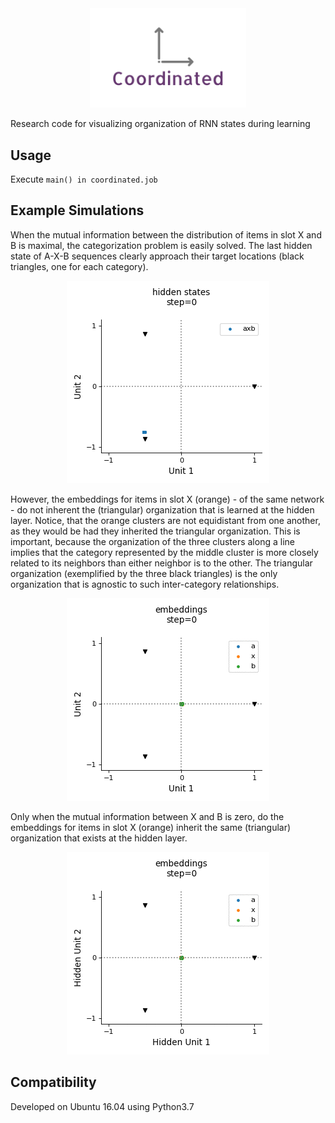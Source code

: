 <div align="center">
 <img src="images/logo.png" width="250"> 
</div>

Research code for visualizing organization of RNN states during learning

## Usage

Execute `main() in coordinated.job`

## Example Simulations

When the mutual information between the distribution of items in slot X and B is maximal, 
the categorization problem is easily solved. 
The last hidden state of A-X-B sequences clearly approach their target locations (black triangles, one for each category).

<div align="center">
 <img src="images/hiddens2_b=item.gif" width="324"> 
</div>

However, the embeddings for items in slot X (orange) - of the same network - do not inherent the (triangular) organization that is learned at the hidden layer.
Notice, that the orange clusters are not equidistant from one another, as they would be had they inherited the triangular organization.
This is important, because the organization of the three clusters along a line implies that the category represented by the middle cluster is more closely related to its neighbors than either neighbor is to the other.
The triangular organization (exemplified by the three black triangles) is the only organization that is agnostic to such inter-category relationships. 
<div align="center">
 <img src="images/embeddings_b=item.gif" width="324"> 
</div>

Only when the mutual information between X and B is zero, 
do the embeddings for items in slot X (orange) inherit the same (triangular) organization that exists at the hidden layer.

<div align="center">
 <img src="images/embeddings_b=super.gif" width="324"> 
</div>

## Compatibility

Developed on Ubuntu 16.04 using Python3.7

